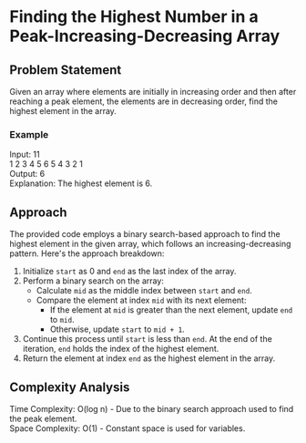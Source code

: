 # Finding the Highest Number in a Peak-Increasing-Decreasing Array

## Problem Statement
Given an array where elements are initially in increasing order and then after reaching a peak element, the elements are in decreasing order, find the highest element in the array.

### Example
Input:
11 <br>
1 2 3 4 5 6 5 4 3 2 1 <br>
Output: 6<br>
Explanation: The highest element is 6.


## Approach

The provided code employs a binary search-based approach to find the highest element in the given array, which follows an increasing-decreasing pattern. Here's the approach breakdown:
1. Initialize `start` as 0 and `end` as the last index of the array.
2. Perform a binary search on the array:
   - Calculate `mid` as the middle index between `start` and `end`.
   - Compare the element at index `mid` with its next element:
       - If the element at `mid` is greater than the next element, update `end` to `mid`.
       - Otherwise, update `start` to `mid + 1`.
3. Continue this process until `start` is less than `end`. At the end of the iteration, `end` holds the index of the highest element.
4. Return the element at index `end` as the highest element in the array.

## Complexity Analysis
Time Complexity: O(log n) - Due to the binary search approach used to find the peak element.<br>
Space Complexity: O(1) - Constant space is used for variables.
